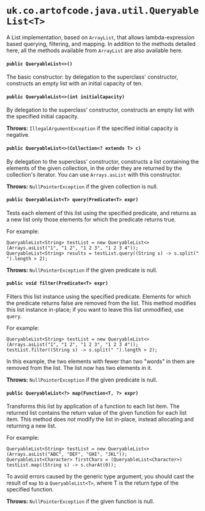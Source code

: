 # `uk.co.artofcode.java.util.QueryableList<T>`
A List implementation, based on `ArrayList`, that allows lambda-expression based querying, filtering, and mapping. In addition to the methods detailed here, all the methods available from `ArrayList` are also available here.

#### `public QueryableList<>()`
The basic constructor: by delegation to the superclass' constructor, constructs an empty list with an initial
capacity of ten.
   
#### `public QueryableList<>(int initialCapacity)`
By delegation to the superclass' constructor, constructs an empty list with the specified initial capacity.

**Throws:** `IllegalArgumentException` if the specified initial capacity is negative.
   
#### `public QueryableList<>(Collection<? extends T> c)`
By delegation to the superclass' constructor, constructs a list containing the elements of the given collection,
in the order they are returned by the collection's iterator. You can use `Arrays.asList` with this constructor.

**Throws:** `NullPointerException` if the given collection is null.
   
#### `public QueryableList<T> query(Predicate<T> expr)`
Tests each element of this list using the specified predicate, and returns as a new list only those elements for 
which the predicate returns true.

For example:
   
    QueryableList<String> testList = new QueryableList<>(Arrays.asList("1", "1 2", "1 2 3", "1 2 3 4"));
    QueryableList<String> results = testList.query((String s) -> s.split(" ").length > 2);
       
**Throws:** `NullPointerException` if the given predicate is null.
   
#### `public void filter(Predicate<T> expr)`
Filters this list instance using the specified predicate. Elements for which the predicate returns
false are removed from the list. This method modifies this list instance in-place; if you want to leave this list
unmodified, use `query`.

For example:
   
    QueryableList<String> testList = new QueryableList<>(Arrays.asList("1", "1 2", "1 2 3", "1 2 3 4"));
    testList.filter((String s) -> s.split(" ").length > 2);
       
In this example, the two elements with fewer than two "words" in them are removed from the list. The list now has two
elements in it.
   
**Throws:** `NullPointerException` if the given predicate is null.
   
#### `public QueryableList<?> map(Function<T, ?> expr)`
Transforms this list by application of a function to each list item. The returned list contains the
return value of the given function for each list item. This method does *not* modify the list in-place, instead
allocating and returning a new list.

For example:
   
    QueryableList<String> testList = new QueryableList<>(Arrays.asList("ABC", "DEF", "GHI", "JKL"));
    QueryableList<Character> firstChars = (QueryableList<Character>) testList.map((String s) -> s.charAt(0));
       
To avoid errors caused by the generic type argument, you should cast the result of `map` to a `QueryableList<T>`,
where T is the return type of the specified function.

**Throws:** `NullPointerException` if the given function is null.
